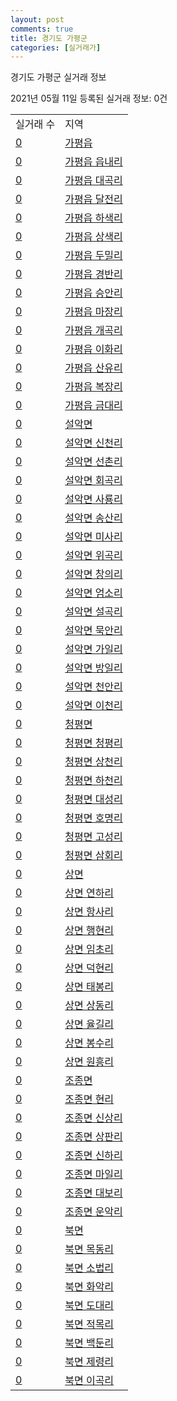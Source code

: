 ```yaml
---
layout: post
comments: true
title: 경기도 가평군
categories: [실거래가]
---
```


경기도 가평군 실거래 정보

2021년 05월 11일 등록된 실거래 정보: 0건


<table>
  <tr>
    <td>실거래 수</td>
    <td>지역</td>
  </tr>

  
  <tr>
    <td><a href="4182025000.html">0</a></td>
    <td><a href="4182025000.html">가평읍</a></td>
  </tr>
    

  <tr>
    <td><a href="4182025021.html">0</a></td>
    <td><a href="4182025021.html">가평읍 읍내리</a></td>
  </tr>
    

  <tr>
    <td><a href="4182025022.html">0</a></td>
    <td><a href="4182025022.html">가평읍 대곡리</a></td>
  </tr>
    

  <tr>
    <td><a href="4182025023.html">0</a></td>
    <td><a href="4182025023.html">가평읍 달전리</a></td>
  </tr>
    

  <tr>
    <td><a href="4182025024.html">0</a></td>
    <td><a href="4182025024.html">가평읍 하색리</a></td>
  </tr>
    

  <tr>
    <td><a href="4182025025.html">0</a></td>
    <td><a href="4182025025.html">가평읍 상색리</a></td>
  </tr>
    

  <tr>
    <td><a href="4182025026.html">0</a></td>
    <td><a href="4182025026.html">가평읍 두밀리</a></td>
  </tr>
    

  <tr>
    <td><a href="4182025027.html">0</a></td>
    <td><a href="4182025027.html">가평읍 경반리</a></td>
  </tr>
    

  <tr>
    <td><a href="4182025028.html">0</a></td>
    <td><a href="4182025028.html">가평읍 승안리</a></td>
  </tr>
    

  <tr>
    <td><a href="4182025029.html">0</a></td>
    <td><a href="4182025029.html">가평읍 마장리</a></td>
  </tr>
    

  <tr>
    <td><a href="4182025030.html">0</a></td>
    <td><a href="4182025030.html">가평읍 개곡리</a></td>
  </tr>
    

  <tr>
    <td><a href="4182025031.html">0</a></td>
    <td><a href="4182025031.html">가평읍 이화리</a></td>
  </tr>
    

  <tr>
    <td><a href="4182025032.html">0</a></td>
    <td><a href="4182025032.html">가평읍 산유리</a></td>
  </tr>
    

  <tr>
    <td><a href="4182025033.html">0</a></td>
    <td><a href="4182025033.html">가평읍 복장리</a></td>
  </tr>
    

  <tr>
    <td><a href="4182025034.html">0</a></td>
    <td><a href="4182025034.html">가평읍 금대리</a></td>
  </tr>
    

  <tr>
    <td><a href="4182031000.html">0</a></td>
    <td><a href="4182031000.html">설악면</a></td>
  </tr>
    

  <tr>
    <td><a href="4182031021.html">0</a></td>
    <td><a href="4182031021.html">설악면 신천리</a></td>
  </tr>
    

  <tr>
    <td><a href="4182031022.html">0</a></td>
    <td><a href="4182031022.html">설악면 선촌리</a></td>
  </tr>
    

  <tr>
    <td><a href="4182031023.html">0</a></td>
    <td><a href="4182031023.html">설악면 회곡리</a></td>
  </tr>
    

  <tr>
    <td><a href="4182031024.html">0</a></td>
    <td><a href="4182031024.html">설악면 사룡리</a></td>
  </tr>
    

  <tr>
    <td><a href="4182031025.html">0</a></td>
    <td><a href="4182031025.html">설악면 송산리</a></td>
  </tr>
    

  <tr>
    <td><a href="4182031026.html">0</a></td>
    <td><a href="4182031026.html">설악면 미사리</a></td>
  </tr>
    

  <tr>
    <td><a href="4182031027.html">0</a></td>
    <td><a href="4182031027.html">설악면 위곡리</a></td>
  </tr>
    

  <tr>
    <td><a href="4182031028.html">0</a></td>
    <td><a href="4182031028.html">설악면 창의리</a></td>
  </tr>
    

  <tr>
    <td><a href="4182031029.html">0</a></td>
    <td><a href="4182031029.html">설악면 엄소리</a></td>
  </tr>
    

  <tr>
    <td><a href="4182031030.html">0</a></td>
    <td><a href="4182031030.html">설악면 설곡리</a></td>
  </tr>
    

  <tr>
    <td><a href="4182031031.html">0</a></td>
    <td><a href="4182031031.html">설악면 묵안리</a></td>
  </tr>
    

  <tr>
    <td><a href="4182031032.html">0</a></td>
    <td><a href="4182031032.html">설악면 가일리</a></td>
  </tr>
    

  <tr>
    <td><a href="4182031033.html">0</a></td>
    <td><a href="4182031033.html">설악면 방일리</a></td>
  </tr>
    

  <tr>
    <td><a href="4182031034.html">0</a></td>
    <td><a href="4182031034.html">설악면 천안리</a></td>
  </tr>
    

  <tr>
    <td><a href="4182031035.html">0</a></td>
    <td><a href="4182031035.html">설악면 이천리</a></td>
  </tr>
    

  <tr>
    <td><a href="4182032500.html">0</a></td>
    <td><a href="4182032500.html">청평면</a></td>
  </tr>
    

  <tr>
    <td><a href="4182032521.html">0</a></td>
    <td><a href="4182032521.html">청평면 청평리</a></td>
  </tr>
    

  <tr>
    <td><a href="4182032522.html">0</a></td>
    <td><a href="4182032522.html">청평면 상천리</a></td>
  </tr>
    

  <tr>
    <td><a href="4182032523.html">0</a></td>
    <td><a href="4182032523.html">청평면 하천리</a></td>
  </tr>
    

  <tr>
    <td><a href="4182032524.html">0</a></td>
    <td><a href="4182032524.html">청평면 대성리</a></td>
  </tr>
    

  <tr>
    <td><a href="4182032525.html">0</a></td>
    <td><a href="4182032525.html">청평면 호명리</a></td>
  </tr>
    

  <tr>
    <td><a href="4182032526.html">0</a></td>
    <td><a href="4182032526.html">청평면 고성리</a></td>
  </tr>
    

  <tr>
    <td><a href="4182032527.html">0</a></td>
    <td><a href="4182032527.html">청평면 삼회리</a></td>
  </tr>
    

  <tr>
    <td><a href="4182033000.html">0</a></td>
    <td><a href="4182033000.html">상면</a></td>
  </tr>
    

  <tr>
    <td><a href="4182033021.html">0</a></td>
    <td><a href="4182033021.html">상면 연하리</a></td>
  </tr>
    

  <tr>
    <td><a href="4182033022.html">0</a></td>
    <td><a href="4182033022.html">상면 항사리</a></td>
  </tr>
    

  <tr>
    <td><a href="4182033023.html">0</a></td>
    <td><a href="4182033023.html">상면 행현리</a></td>
  </tr>
    

  <tr>
    <td><a href="4182033024.html">0</a></td>
    <td><a href="4182033024.html">상면 임초리</a></td>
  </tr>
    

  <tr>
    <td><a href="4182033025.html">0</a></td>
    <td><a href="4182033025.html">상면 덕현리</a></td>
  </tr>
    

  <tr>
    <td><a href="4182033026.html">0</a></td>
    <td><a href="4182033026.html">상면 태봉리</a></td>
  </tr>
    

  <tr>
    <td><a href="4182033027.html">0</a></td>
    <td><a href="4182033027.html">상면 상동리</a></td>
  </tr>
    

  <tr>
    <td><a href="4182033028.html">0</a></td>
    <td><a href="4182033028.html">상면 율길리</a></td>
  </tr>
    

  <tr>
    <td><a href="4182033029.html">0</a></td>
    <td><a href="4182033029.html">상면 봉수리</a></td>
  </tr>
    

  <tr>
    <td><a href="4182033030.html">0</a></td>
    <td><a href="4182033030.html">상면 원흥리</a></td>
  </tr>
    

  <tr>
    <td><a href="4182034500.html">0</a></td>
    <td><a href="4182034500.html">조종면</a></td>
  </tr>
    

  <tr>
    <td><a href="4182034521.html">0</a></td>
    <td><a href="4182034521.html">조종면 현리</a></td>
  </tr>
    

  <tr>
    <td><a href="4182034522.html">0</a></td>
    <td><a href="4182034522.html">조종면 신상리</a></td>
  </tr>
    

  <tr>
    <td><a href="4182034524.html">0</a></td>
    <td><a href="4182034524.html">조종면 상판리</a></td>
  </tr>
    

  <tr>
    <td><a href="4182034525.html">0</a></td>
    <td><a href="4182034525.html">조종면 신하리</a></td>
  </tr>
    

  <tr>
    <td><a href="4182034526.html">0</a></td>
    <td><a href="4182034526.html">조종면 마일리</a></td>
  </tr>
    

  <tr>
    <td><a href="4182034527.html">0</a></td>
    <td><a href="4182034527.html">조종면 대보리</a></td>
  </tr>
    

  <tr>
    <td><a href="4182034528.html">0</a></td>
    <td><a href="4182034528.html">조종면 운악리</a></td>
  </tr>
    

  <tr>
    <td><a href="4182035000.html">0</a></td>
    <td><a href="4182035000.html">북면</a></td>
  </tr>
    

  <tr>
    <td><a href="4182035021.html">0</a></td>
    <td><a href="4182035021.html">북면 목동리</a></td>
  </tr>
    

  <tr>
    <td><a href="4182035022.html">0</a></td>
    <td><a href="4182035022.html">북면 소법리</a></td>
  </tr>
    

  <tr>
    <td><a href="4182035023.html">0</a></td>
    <td><a href="4182035023.html">북면 화악리</a></td>
  </tr>
    

  <tr>
    <td><a href="4182035024.html">0</a></td>
    <td><a href="4182035024.html">북면 도대리</a></td>
  </tr>
    

  <tr>
    <td><a href="4182035025.html">0</a></td>
    <td><a href="4182035025.html">북면 적목리</a></td>
  </tr>
    

  <tr>
    <td><a href="4182035026.html">0</a></td>
    <td><a href="4182035026.html">북면 백둔리</a></td>
  </tr>
    

  <tr>
    <td><a href="4182035027.html">0</a></td>
    <td><a href="4182035027.html">북면 제령리</a></td>
  </tr>
    

  <tr>
    <td><a href="4182035028.html">0</a></td>
    <td><a href="4182035028.html">북면 이곡리</a></td>
  </tr>
    


</table>
    